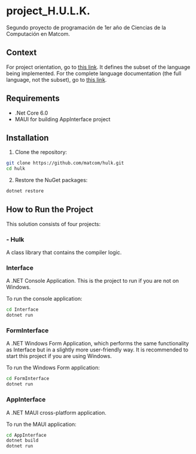 ﻿# project_H.U.L.K.
Segundo proyecto de programación de 1er año de Ciencias de la Computación en Matcom.

## Context

For project orientation, go to [this link](https://github.com/matcom/programming/blob/main/projects/hulk). It defines the subset of the language being implemented. For the complete language documentation (the full language, not the subset), go to [this link](https://github.com/matcom/hulk).

## Requirements
- .Net Core 6.0
- MAUI for building AppInterface project

## Installation

1. Clone the repository:
  ```bash
  git clone https://github.com/matcom/hulk.git
  cd hulk
  ```

2. Restore the NuGet packages:
  ```bash
  dotnet restore
  ```

## How to Run the Project

This solution consists of four projects:

### - Hulk

A class library that contains the compiler logic.

### Interface

A .NET Console Application. This is the project to run if you are not on Windows.

To run the console application:
```bash
cd Interface
dotnet run
```

### FormInterface

A .NET Windows Form Application, which performs the same functionality as Interface but in a slightly more user-friendly way. It is recommended to start this project if you are using Windows.

To run the Windows Form application:
```bash
cd FormInterface
dotnet run
```

### AppInterface

A .NET MAUI cross-platform application.

To run the MAUI application:
```bash
cd AppInterface
dotnet build
dotnet run
```
